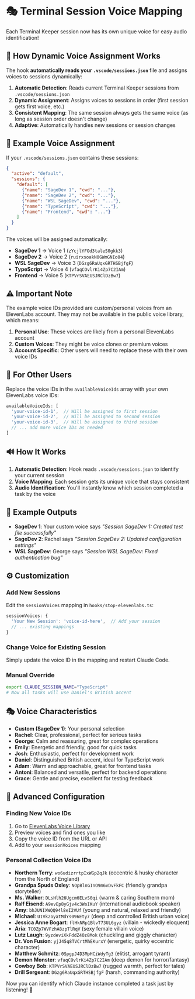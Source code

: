 # 🎭 Terminal Session Voice Mapping

Each Terminal Keeper session now has its own unique voice for easy audio identification!

## 🎤 How Dynamic Voice Assignment Works

The hook **automatically reads your `.vscode/sessions.json`** file and assigns voices to sessions dynamically:

1. **Automatic Detection**: Reads current Terminal Keeper sessions from `.vscode/sessions.json`
2. **Dynamic Assignment**: Assigns voices to sessions in order (first session gets first voice, etc.)
3. **Consistent Mapping**: The same session always gets the same voice (as long as session order doesn't change)
4. **Adaptive**: Automatically handles new sessions or session changes

## 🎯 Example Voice Assignment

If your `.vscode/sessions.json` contains these sessions:
```json
{
  "active": "default",
  "sessions": {
    "default": [
      {"name": "SageDev 1", "cwd": "..."},
      {"name": "SageDev 2", "cwd": "..."},
      {"name": "WSL SageDev", "cwd": "..."},
      {"name": "TypeScript", "cwd": "..."},
      {"name": "Frontend", "cwd": "..."}
    ]
  }
}
```

The voices will be assigned automatically:
- **SageDev 1** → Voice 1 (`zYcjlYFOd3taleS0gkk3`)
- **SageDev 2** → Voice 2 (`ruirxsoakN0GWmGNIo04`)
- **WSL SageDev** → Voice 3 (`DGzg6RaUqxGRTHSBjfgF`)
- **TypeScript** → Voice 4 (`vfaqCOvlrKi4Zp7C2IAm`)
- **Frontend** → Voice 5 (`KTPVrSVAEUSJRClDzBw7`)

## ⚠️ Important Note

The example voice IDs provided are custom/personal voices from an ElevenLabs account. They may not be available in the public voice library, which means:

1. **Personal Use**: These voices are likely from a personal ElevenLabs account
2. **Custom Voices**: They might be voice clones or premium voices
3. **Account Specific**: Other users will need to replace these with their own voice IDs

## 🔧 For Other Users

Replace the voice IDs in the `availableVoiceIds` array with your own ElevenLabs voice IDs:

```typescript
availableVoiceIds: [
  'your-voice-id-1',  // Will be assigned to first session
  'your-voice-id-2',  // Will be assigned to second session
  'your-voice-id-3',  // Will be assigned to third session
  // ... add more voice IDs as needed
]
```

## 🔊 How It Works

1. **Automatic Detection**: Hook reads `.vscode/sessions.json` to identify your current session
2. **Voice Mapping**: Each session gets its unique voice that stays consistent
3. **Audio Identification**: You'll instantly know which session completed a task by the voice

## 🎯 Example Outputs

- **SageDev 1**: Your custom voice says *"Session SageDev 1: Created test file successfully"*
- **SageDev 2**: Rachel says *"Session SageDev 2: Updated configuration settings"*
- **WSL SageDev**: George says *"Session WSL SageDev: Fixed authentication bug"*

## ⚙️ Customization

### Add New Sessions
Edit the `sessionVoices` mapping in `hooks/stop-elevenlabs.ts`:

```typescript
sessionVoices: {
  'Your New Session': 'voice-id-here',  // Add your session
  // ... existing mappings
}
```

### Change Voice for Existing Session
Simply update the voice ID in the mapping and restart Claude Code.

### Manual Override
```bash
export CLAUDE_SESSION_NAME="TypeScript"
# Now all tasks will use Daniel's British accent
```

## 🎭 Voice Characteristics

- **Custom (SageDev 1)**: Your personal selection
- **Rachel**: Clear, professional, perfect for serious tasks
- **George**: Calm and reassuring, great for complex operations
- **Emily**: Energetic and friendly, good for quick tasks
- **Josh**: Enthusiastic, perfect for development work
- **Daniel**: Distinguished British accent, ideal for TypeScript work
- **Adam**: Warm and approachable, great for frontend tasks
- **Antoni**: Balanced and versatile, perfect for backend operations
- **Grace**: Gentle and precise, excellent for testing feedback

## 🔧 Advanced Configuration

### Finding New Voice IDs
1. Go to [ElevenLabs Voice Library](https://elevenlabs.io/voice-library)
2. Preview voices and find ones you like
3. Copy the voice ID from the URL or API
4. Add to your `sessionVoices` mapping

### Personal Collection Voice IDs
- **Northern Terry**: `wo6udizrrtpIxWGp2qJk` (eccentric & husky character from the North of England)
- **Grandpa Spuds Oxley**: `NOpBlnGInO9m6vDvFkFC` (friendly grandpa storyteller)
- **Ms. Walker**: `DLsHlh26Ugcm6ELvS0qi` (warm & caring Southern mom)
- **Ralf Eisend**: `A9evEp8yGjv4c3WsIKuY` (international audiobook speaker)
- **Amy**: `bhJUNIXWQQ94l8eI2VUf` (young and natural, relaxed and friendly)
- **Michael**: `U1Vk2oyatMdYs096Ety7` (deep and controlled British urban voice)
- **Jessica Anne Bogart**: `flHkNRp1BlvT73UL6gyz` (villain - wickedly eloquent)
- **Aria**: `TC0Zp7WVFzhA8zpTlRqV` (sexy female villain voice)
- **Lutz Laugh**: `9yzdeviXkFddZ4Oz8Mok` (chuckling and giggly character)
- **Dr. Von Fusion**: `yjJ45q8TVCrtMhEKurxY` (energetic, quirky eccentric character)
- **Matthew Schmitz**: `0SpgpJ4D3MpHCiWdyTg3` (elitist, arrogant tyrant)
- **Demon Monster**: `vfaqCOvlrKi4Zp7C2IAm` (deep demon for horror/fantasy)
- **Cowboy Bob**: `KTPVrSVAEUSJRClDzBw7` (rugged warmth, perfect for tales)
- **Drill Sergeant**: `DGzg6RaUqxGRTHSBjfgF` (harsh, commanding authority)

Now you can identify which Claude instance completed a task just by listening! 🎉